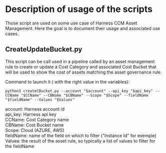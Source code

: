 # Description of usage of the scripts
Those script are used on some use case of Harness CCM Asset Management. Here the goal is to document their usage and associated use cases.

## CreateUpdateBucket.py
This script can be call used in a pipeline called by an asset management rule to create or update a Cost Category and associated Cost Bucket that will be used to show the cost of assets 
matching the asset governance rule.

Command to launch it ( with the right value in the variables):
```
python3 createCBucket.py --account "$account" --api_key "$api_key" --CCName "$CCName" --CBName "$CBName" --Scope "$Scope" --fieldName "$fieldName" --Values "$Values"
```
account: Harness account id  
api_key: Harness api key  
CCName: Cost Category name  
CBName: Cost Bucket name  
Scope: Cloud (AZURE, AWS)  
fieldName: name of the field on which to filter ("Instance Id" for exemple)  
Values: the result of the asset rule, so typically a list of values to filter for the fieldName  
